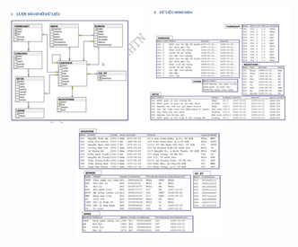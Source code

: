 <div align="center">

<img src="../../../imgs/w2.1.png"/>
<img src="../../../imgs/w2.2.png"/>
<img src="../../../imgs/w2.3.png"/>

</div>